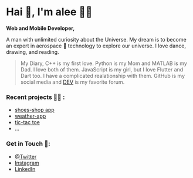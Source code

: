 # Hai 👋, I'm alee 👨‍💻
**Web and Mobile Developer,**

A man with unlimited curiosity about the Universe. My dream is to become an expert in aerospace 🚀 technology to explore our universe. I love dance, drawing, and reading.

> My Diary, 
> C++ is my first love. Python is my Mom and MATLAB is my Dad. I love both of them. JavaScript is my girl, but I love Flutter and Dart too. I have a complicated realationship with them. GitHub is my social media and [DEV](dev.to) is my favorite forum.

### Recent projects 👩‍💻 :
- [shoes-shop app](https://github.com/alee0510/shoes-app)
- [weather-app](https://alee0510.github.io/weather-app/)
- [tic-tac toe](https://alee0510.github.io/tictac_toe/)
- ...

### Get in Touch 🥅:
- [@Twitter](https://twitter.com/a_lee0510)
- [Instagram](https://www.instagram.com/a_lee0510/)
- [LinkedIn](https://www.linkedin.com/in/a-lee0510/)